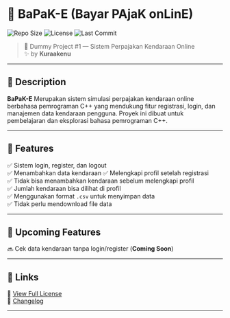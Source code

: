 # 🐍 BaPaK-E (Bayar PAjaK onLinE)

![Repo Size](https://img.shields.io/github/repo-size/kuraakenu/bapak-e?style=flat-square)
![License](https://img.shields.io/github/license/kuraakenu/bapak-e?style=flat-square)
![Last Commit](https://img.shields.io/github/last-commit/kuraakenu/bapak-e?style=flat-square)

> 🎯 Dummy Project #1 — Sistem Perpajakan Kendaraan Online  
> ✨ by **Kuraakenu**

---

## 📄 Description

**BaPaK-E** Merupakan sistem simulasi perpajakan kendaraan online berbahasa pemrograman C++ yang mendukung fitur registrasi, login, dan manajemen data kendaraan pengguna. Proyek ini dibuat untuk pembelajaran dan eksplorasi bahasa pemrograman C++.

---

## 🚀 Features

✅ Sistem login, register, dan logout  
✅ Menambahkan data kendaraan
✅ Melengkapi profil setelah registrasi  
✅ Tidak bisa menambahkan kendaraan sebelum melengkapi profil  
✅ Jumlah kendaraan bisa dilihat di profil  
✅ Menggunakan format `.csv` untuk menyimpan data  
✅ Tidak perlu mendownload file data

---

## 🔧 Upcoming Features

🔜 Cek data kendaraan tanpa login/register (**Coming Soon**)  

---

## 📘 Links

📄 [View Full License](LICENSE)  
📝 [Changelog](changelog.md)

---
